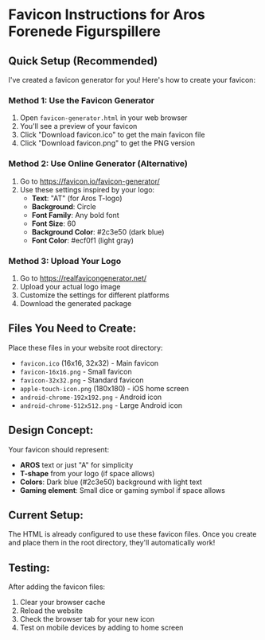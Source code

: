 # Favicon Instructions for Aros Forenede Figurspillere

## Quick Setup (Recommended)

I've created a favicon generator for you! Here's how to create your favicon:

### Method 1: Use the Favicon Generator
1. Open `favicon-generator.html` in your web browser
2. You'll see a preview of your favicon
3. Click "Download favicon.ico" to get the main favicon file
4. Click "Download favicon.png" to get the PNG version

### Method 2: Use Online Generator (Alternative)
1. Go to https://favicon.io/favicon-generator/
2. Use these settings inspired by your logo:
   - **Text**: "AT" (for Aros T-logo)
   - **Background**: Circle
   - **Font Family**: Any bold font
   - **Font Size**: 60
   - **Background Color**: #2c3e50 (dark blue)
   - **Font Color**: #ecf0f1 (light gray)

### Method 3: Upload Your Logo
1. Go to https://realfavicongenerator.net/
2. Upload your actual logo image
3. Customize the settings for different platforms
4. Download the generated package

## Files You Need to Create:

Place these files in your website root directory:

- `favicon.ico` (16x16, 32x32) - Main favicon
- `favicon-16x16.png` - Small favicon
- `favicon-32x32.png` - Standard favicon  
- `apple-touch-icon.png` (180x180) - iOS home screen
- `android-chrome-192x192.png` - Android icon
- `android-chrome-512x512.png` - Large Android icon

## Design Concept:

Your favicon should represent:
- **AROS** text or just "A" for simplicity
- **T-shape** from your logo (if space allows)
- **Colors**: Dark blue (#2c3e50) background with light text
- **Gaming element**: Small dice or gaming symbol if space allows

## Current Setup:

The HTML is already configured to use these favicon files. Once you create and place them in the root directory, they'll automatically work!

## Testing:

After adding the favicon files:
1. Clear your browser cache
2. Reload the website
3. Check the browser tab for your new icon
4. Test on mobile devices by adding to home screen
